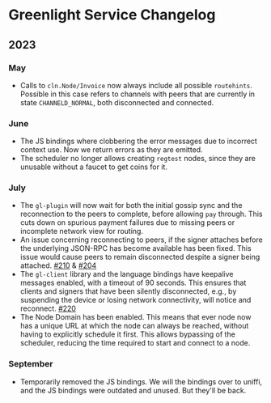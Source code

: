 # Greenlight Service Changelog

## 2023
### May

 - Calls to `cln.Node/Invoice` now always include all possible
   `routehints`. Possible in this case refers to channels with peers
   that are currently in state `CHANNELD_NORMAL`, both disconnected
   and connected.
   
### June 
 - The JS bindings where clobbering the error messages due to
   incorrect context use. Now we return errors as they are emitted.
 - The scheduler no longer allows creating `regtest` nodes, since they
   are unusable without a faucet to get coins for it.

### July
 - The `gl-plugin` will now wait for both the initial gossip sync and
   the reconnection to the peers to complete, before allowing `pay`
   through. This cuts down on spurious payment failures due to missing
   peers or incomplete network view for routing.
 - An issue concerning reconnecting to peers, if the signer attaches
   before the underlying JSON-RPC has become available has been
   fixed. This issue would cause peers to remain disconnected despite
   a signer being attached. [#210][pr210] & [#204][pr204]
 - The `gl-client` library and the language bindings have keepalive
   messages enabled, with a timeout of 90 seconds. This ensures that
   clients and signers that have been silently disconnected, e.g., by
   suspending the device or losing network connectivity, will notice
   and reconnect. [#220][pr220]
 - The Node Domain has been enabled. This means that ever node now has
   a unique URL at which the node can always be reached, without
   having to explicitly schedule it first. This allows bypassing of
   the scheduler, reducing the time required to start and connect to a
   node.

### September
 - Temporarily removed the JS bindings. We will the bindings over to
   uniffi, and the JS bindings were outdated and unused. But they'll
   be back.

[pr204]: https://github.com/Blockstream/greenlight/pull/204
[pr210]: https://github.com/Blockstream/greenlight/pull/210
[pr220]: https://github.com/Blockstream/greenlight/pull/220
